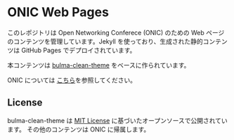 # ONIC Web Pages

このレポジトリは Open Networking Conferece (ONIC) のための Web ページのコンテンツを管理しています。Jekyll を使っており、生成された静的コンテンツは GitHub Pages でデプロイされています。

本コンテンツは [bulma-clean-theme](https://www.csrhymes.com/bulma-clean-theme/) をベースに作られています。

ONIC については [こちら](https://www.onic.jp/)を参照してください。

## License

bulma-clean-theme は [MIT License](https://opensource.org/licenses/MIT) に基づいたオープンソースで公開されています。
その他のコンテンツは ONIC に帰属します。
